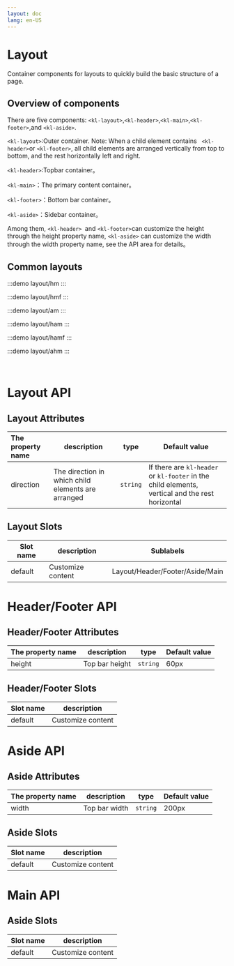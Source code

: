```yaml
---
layout: doc
lang: en-US
---
```


# Layout

Container components for layouts to quickly build the basic structure of a page.

## Overview of components

There are five components: `<kl-layout>`,`<kl-header>`,`<kl-main>`,`<kl-footer>`,and `<kl-aside>`.

`<kl-layout>`:Outer container. Note: When a child element contains ` <kl-header>`or `<kl-footer>`, all child elements are arranged vertically from top to bottom, and the rest horizontally left and right.

`<kl-header>`:Topbar container。

`<kl-main>`：The primary content container。

`<kl-footer>`：Bottom bar container。

`<kl-aside>`：Sidebar container。

Among them, `<kl-header> `and `<kl-footer>`can customize the height through the height property name, `<kl-aside>` can customize the width through the width property name, see the API area for details。

## Common layouts

<style lang="scss"> @use '../../../examples/layout/style/common.scss'; </style>

:::demo
layout/hm
:::

:::demo
layout/hmf
:::

:::demo
layout/am
:::

:::demo
layout/ham
:::

:::demo
layout/hamf
:::

:::demo
layout/ahm
:::

<br>

# Layout API

## Layout Attributes

| The property name | description                                        | type     | Default value                                                                                   |
| :---------------- | -------------------------------------------------- | -------- | ----------------------------------------------------------------------------------------------- |
| direction         | The direction in which child elements are arranged | `string` | If there are `kl-header` or `kl-footer` in the child elements, vertical and the rest horizontal |

## Layout Slots

| Slot name | description       | Sublabels                       |
| --------- | ----------------- | ------------------------------- |
| default   | Customize content | Layout/Header/Footer/Aside/Main |

# Header/Footer API

## Header/Footer Attributes

| The property name | description    | type     | Default value |
| ----------------- | -------------- | -------- | ------------- |
| height            | Top bar height | `string` | 60px          |

## Header/Footer Slots

| Slot name | description       |
| --------- | ----------------- |
| default   | Customize content |

# Aside API

## Aside Attributes

| The property name | description   | type     | Default value |
| ----------------- | ------------- | -------- | ------------- |
| width             | Top bar width | `string` | 200px         |

## Aside Slots

| Slot name | description       |
| --------- | ----------------- |
| default   | Customize content |

# Main API

## Aside Slots

| Slot name | description       |
| --------- | ----------------- |
| default   | Customize content |
